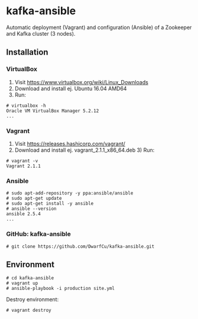 # kafka-ansible
Automatic deployment (Vagrant) and configuration (Ansible) of a Zookeeper and Kafka cluster (3 nodes).
## Installation
### VirtualBox​​
1) Visit https://www.virtualbox.org/wiki/Linux_Downloads
2) Download and install ej. Ubuntu 16.04 AMD64
3) Run:
```
# virtualbox -h
Oracle VM VirtualBox Manager 5.2.12
...
```
### Vagrant
1) ​Visit ​https://releases.hashicorp.com/vagrant/
2) Download ​and install ej. ​vagrant_2.1.1_x86_64.deb
​3) Run:
```
# vagrant -v
​​​Vagrant 2.1.1
```
### Ansible
```
# sudo apt-add-repository -y ppa:ansible/ansible
# sudo apt-get update
# sudo apt-get install -y ansible
# ​ansible --version​
​ansible 2.5.4
...
```
### GitHub: kafka-ansible
```
# git clone https://github.com/DwarfCu/kafka-ansible.git
```
## Environment
```
# cd kafka-ansible
# vagrant up
# ansible-playbook -i production site.yml
```
Destroy environment:
```
# vagrant destroy
```